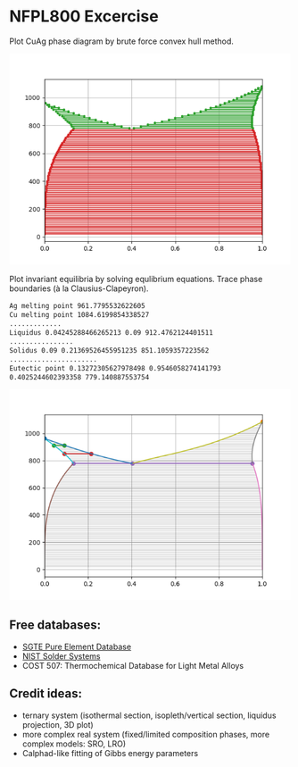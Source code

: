 NFPL800 Excercise
=================

Plot CuAg phase diagram by brute force convex hull method.

![](CuAg.png)


Plot invariant equilibria by solving equlibrium equations. Trace phase boundaries (à la Clausius-Clapeyron).
```
Ag melting point 961.7795532622605
Cu melting point 1084.6199854338527
.............
Liquidus 0.04245288466265213 0.09 912.4762124401511
................
Solidus 0.09 0.21369526455951235 851.1059357223562
......................
Eutectic point 0.13272305627978498 0.9546058274141793 0.4025244602393358 779.140887553754
```

![](AgCu_eq.png)


Free databases:
---------------
* [SGTE Pure Element Database](https://www.sgte.net/en/free-pure-substance-database)
* [NIST Solder Systems](https://www.metallurgy.nist.gov/phase/solder/solder.html)
* COST 507: Thermochemical Database for Light Metal Alloys 


Credit ideas:
-------------
* ternary system (isothermal section, isopleth/vertical section, liquidus projection, 3D plot)
* more complex real system (fixed/limited composition phases, more complex models: SRO, LRO)
* Calphad-like fitting of Gibbs energy parameters
